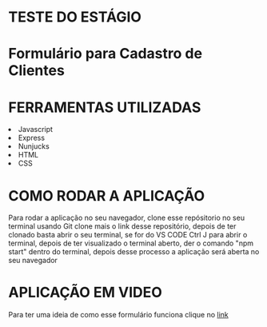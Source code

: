 # TESTE DO ESTÁGIO

<h1>Formulário para Cadastro de Clientes</h1>

# FERRAMENTAS UTILIZADAS 

<li>Javascript</li>
<li>Express</li>
<li>Nunjucks</li>
<li>HTML</li>
<li>CSS</li>

# COMO RODAR A APLICAÇÃO

<p>Para rodar a aplicação no seu navegador, clone esse repósitorio no seu terminal usando Git clone mais o link desse 
repositório, depois de ter clonado basta abrir o seu terminal, se for do VS CODE Ctrl J para abrir o terminal, depois 
de ter visualizado o terminal aberto, der o comando "npm start" dentro do terminal, depois desse processo a aplicação será aberta no seu navegador</p>

# APLICAÇÃO EM VIDEO 

<p>Para ter uma ideia de como esse formulário funciona clique no <a href="https://youtu.be/B_mNJbgPXb8" target="_blank">link</a></p>


